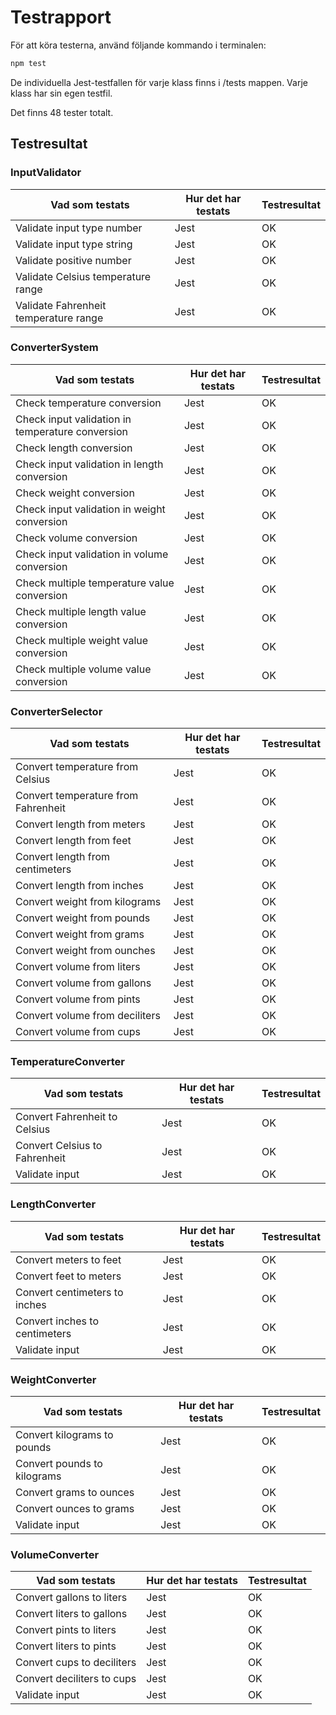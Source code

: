 # Testrapport 

För att köra testerna, använd följande kommando i terminalen:

```sh
npm test
```

De individuella Jest-testfallen för varje klass finns i /tests mappen. Varje klass har sin egen testfil. 

Det finns 48 tester totalt.

## Testresultat

### InputValidator
| Vad som testats | Hur det har testats | Testresultat |
|----------------------------------|---------------------|--------------|
| Validate input type number | Jest | OK |
| Validate input type string | Jest | OK |
| Validate positive number | Jest | OK |
| Validate Celsius temperature range | Jest | OK |
| Validate Fahrenheit temperature range | Jest | OK |

### ConverterSystem
| Vad som testats | Hur det har testats | Testresultat |
|----------------------------------|---------------------|--------------|
| Check temperature conversion | Jest | OK |
| Check input validation in temperature conversion | Jest | OK |
| Check length conversion | Jest | OK |
| Check input validation in length conversion | Jest | OK |
| Check weight conversion | Jest | OK |
| Check input validation in weight conversion | Jest | OK |
| Check volume conversion | Jest | OK |
| Check input validation in volume conversion | Jest | OK |
| Check multiple temperature value conversion | Jest | OK |
| Check multiple length value conversion | Jest | OK |
| Check multiple weight value conversion | Jest | OK |
| Check multiple volume value conversion | Jest | OK |

### ConverterSelector
| Vad som testats | Hur det har testats | Testresultat |
|----------------------------------|---------------------|--------------|
| Convert temperature from Celsius | Jest | OK |
| Convert temperature from Fahrenheit | Jest | OK |
| Convert length from meters | Jest | OK |
| Convert length from feet | Jest | OK |
| Convert length from centimeters | Jest | OK |
| Convert length from inches | Jest | OK |
| Convert weight from kilograms | Jest | OK |
| Convert weight from pounds | Jest | OK |
| Convert weight from grams | Jest | OK |
| Convert weight from ounches | Jest | OK |
| Convert volume from liters | Jest | OK |
| Convert volume from gallons | Jest | OK |
| Convert volume from pints | Jest | OK |
| Convert volume from deciliters | Jest | OK |
| Convert volume from cups | Jest | OK |

### TemperatureConverter
| Vad som testats | Hur det har testats | Testresultat |
|----------------------------------|---------------------|--------------|
| Convert Fahrenheit to Celsius | Jest | OK |
| Convert Celsius to Fahrenheit | Jest | OK |
| Validate input | Jest | OK |

### LengthConverter
| Vad som testats | Hur det har testats | Testresultat |
|----------------------------------|---------------------|--------------|
| Convert meters to feet | Jest | OK |
| Convert feet to meters | Jest | OK |
| Convert centimeters to inches | Jest | OK |
| Convert inches to centimeters | Jest | OK |
| Validate input | Jest | OK |

### WeightConverter
| Vad som testats | Hur det har testats | Testresultat |
|----------------------------------|---------------------|--------------|
| Convert kilograms to pounds | Jest | OK |
| Convert pounds to kilograms | Jest | OK |
| Convert grams to ounces | Jest | OK |
| Convert ounces to grams | Jest | OK |
| Validate input | Jest | OK |

### VolumeConverter
| Vad som testats | Hur det har testats | Testresultat |
|----------------------------------|---------------------|--------------|
| Convert gallons to liters | Jest | OK |
| Convert liters to gallons | Jest | OK |
| Convert pints to liters | Jest | OK |
| Convert liters to pints | Jest | OK |
| Convert cups to deciliters | Jest | OK |
| Convert deciliters to cups | Jest | OK |
| Validate input | Jest | OK |

